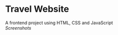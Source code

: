 # **Travel Website**
A frontend project using HTML, CSS and JavaScript<br />
*Screenshots*
<p align="center">
  <img src="" >
</p>
